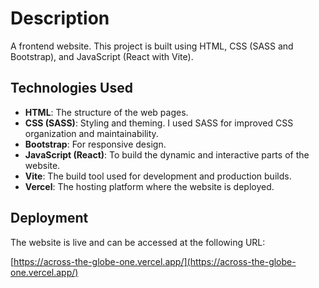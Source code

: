 # Description

A frontend website. This project is built using HTML, CSS (SASS and Bootstrap), and JavaScript (React with Vite).

## Technologies Used

- **HTML**: The structure of the web pages.
- **CSS (SASS)**: Styling and theming. I used SASS for improved CSS organization and maintainability.
- **Bootstrap**: For responsive design.
- **JavaScript (React)**: To build the dynamic and interactive parts of the website.
- **Vite**: The build tool used for development and production builds.
- **Vercel**: The hosting platform where the website is deployed.

## Deployment

The website is live and can be accessed at the following URL:

[https://across-the-globe-one.vercel.app/](https://across-the-globe-one.vercel.app/)
